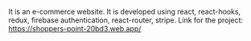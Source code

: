 It is an e-commerce website. It is developed using react, react-hooks, redux, firebase authentication, react-router, stripe. Link for the project: https://shoppers-point-20bd3.web.app/
